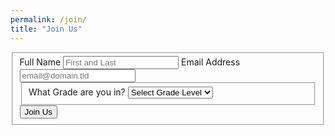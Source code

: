 ```yaml
---
permalink: /join/
title: "Join Us"
---
```

<form id="fs-frm" name="join-us-form" accept-charset="utf-8" action="https://formspree.io/mentoringsuperhighway@gmail.com" method="post">
  <fieldset id="fs-frm-inputs">
    <label for="full-name">Full Name</label>
    <input type="text" name="name" id="full-name" placeholder="First and Last" required="">
     <label for="email-address">Email Address</label>
    <input type="email" name="_replyto" id="email-address" placeholder="email@domain.tld" required="">
    <fieldset id="fs-frm-selects">
    <label for="plus">What Grade are you in?</label>
    <select name="plus" id="plus" required="">
        <option value="0" selected="">Select Grade Level</option>
        <option value="7">7</option>
        <option value="8">8</option>
        <option value="9">9</option>
      <option value="10">10</option>
        <option value="11">11</option>
        <option value="12">12</option>
    </select>
    <input type="hidden" name="_subject" id="email-subject" value="Join Us">
  </fieldset>
  <input type="submit" value="Join Us">
</form>

